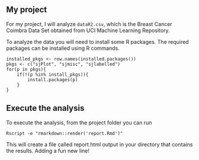 ## My project

For my project, I will analyze `dataR2.csv`, which is the Breast Cancer Coimbra Data Set obtained from UCI Machine Learning Repository. 

To analyze the data you will need to install some R packages. The required packages can be installed using R commands.

```{r}
installed_pkgs <- row.names(installed.packages())
pkgs <- c("sjPlot", "sjmisc", "sjlabelled")
for(p in pkgs){
	if(!(p %in% install_pkgs)){
		install.packages(p)
	}
}
```

## Execute the analysis

To execute the analysis, from the project folder you can run

```{r}
Rscript -e "rmarkdown::render('report.Rmd')"
```

This will create a file called report.html output in your directory that contains the results. Adding a fun new line!

